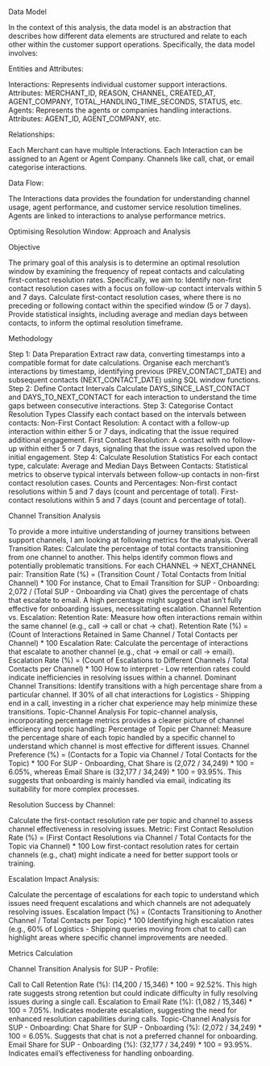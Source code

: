 Data Model

In the context of this analysis, the data model is an abstraction that describes how different data elements are structured and relate to each other within the customer support operations. Specifically, the data model involves:

Entities and Attributes:

Interactions: Represents individual customer support interactions.
Attributes: MERCHANT_ID, REASON, CHANNEL, CREATED_AT, AGENT_COMPANY, TOTAL_HANDLING_TIME_SECONDS, STATUS, etc.
Agents: Represents the agents or companies handling interactions.
Attributes: AGENT_ID, AGENT_COMPANY, etc.

Relationships:

Each Merchant can have multiple Interactions.
Each Interaction can be assigned to an Agent or Agent Company.
Channels like call, chat, or email categorise interactions.

Data Flow:

The Interactions data provides the foundation for understanding channel usage, agent performance, and customer service resolution timelines.
Agents are linked to interactions to analyse performance metrics.


Optimising Resolution Window: Approach and Analysis


Objective

The primary goal of this analysis is to determine an optimal resolution window by examining the frequency of repeat contacts and calculating first-contact resolution rates. Specifically, we aim to:
Identify non-first contact resolution cases with a focus on follow-up contact intervals within 5 and 7 days.
Calculate first-contact resolution cases, where there is no preceding or following contact within the specified window (5 or 7 days).
Provide statistical insights, including average and median days between contacts, to inform the optimal resolution timeframe.


Methodology


Step 1: Data Preparation
Extract raw data, converting timestamps into a compatible format for date calculations.
Organise each merchant’s interactions by timestamp, identifying previous (PREV_CONTACT_DATE) and subsequent contacts (NEXT_CONTACT_DATE) using SQL window functions.
Step 2: Define Contact Intervals
Calculate DAYS_SINCE_LAST_CONTACT and DAYS_TO_NEXT_CONTACT for each interaction to understand the time gaps between consecutive interactions.
Step 3: Categorise Contact Resolution Types
Classify each contact based on the intervals between contacts:
Non-First Contact Resolution: A contact with a follow-up interaction within either 5 or 7 days, indicating that the issue required additional engagement.
First Contact Resolution: A contact with no follow-up within either 5 or 7 days, signaling that the issue was resolved upon the initial engagement.
Step 4: Calculate Resolution Statistics For each contact type, calculate:
Average and Median Days Between Contacts: Statistical metrics to observe typical intervals between follow-up contacts in non-first contact resolution cases.
Counts and Percentages:
Non-first contact resolutions within 5 and 7 days (count and percentage of total).
First-contact resolutions within 5 and 7 days (count and percentage of total).


Channel Transition Analysis


To provide a more intuitive understanding of journey transitions between support channels, I am looking at following metrics for the analysis.
Overall Transition Rates:
Calculate the percentage of total contacts transitioning from one channel to another. This helps identify common flows and potentially problematic transitions.
For each CHANNEL -> NEXT_CHANNEL pair:
Transition Rate (%) = (Transition Count / Total Contacts from Initial Channel) * 100
For instance, Chat to Email Transition for SUP - Onboarding: 2,072 / (Total SUP - Onboarding via Chat) gives the percentage of chats that escalate to email. A high percentage might suggest chat isn’t fully effective for onboarding issues, necessitating escalation.
Channel Retention vs. Escalation:
Retention Rate: Measure how often interactions remain within the same channel (e.g., call -> call or chat -> chat).
Retention Rate (%) = (Count of Interactions Retained in Same Channel / Total Contacts per Channel) * 100
Escalation Rate: Calculate the percentage of interactions that escalate to another channel (e.g., chat -> email or call -> email).
Escalation Rate (%) = (Count of Escalations to Different Channels / Total Contacts per Channel) * 100
How to interpret - Low retention rates could indicate inefficiencies in resolving issues within a channel.
Dominant Channel Transitions:
Identify transitions with a high percentage share from a particular channel.
If 30% of all chat interactions for Logistics - Shipping end in a call, investing in a richer chat experience may help minimize these transitions.
Topic-Channel Analysis 
For topic-channel analysis, incorporating percentage metrics provides a clearer picture of channel efficiency and topic handling:
Percentage of Topic per Channel:
Measure the percentage share of each topic handled by a specific channel to understand which channel is most effective for different issues.
Channel Preference (%) = (Contacts for a Topic via Channel / Total Contacts for the Topic) * 100
For SUP - Onboarding, Chat Share is (2,072 / 34,249) * 100 = 6.05%, whereas Email Share is (32,177 / 34,249) * 100 = 93.95%. This suggests that onboarding is mainly handled via email, indicating its suitability for more complex processes.

Resolution Success by Channel:


Calculate the first-contact resolution rate per topic and channel to assess channel effectiveness in resolving issues.
Metric:
First Contact Resolution Rate (%) = (First Contact Resolutions via Channel / Total Contacts for the Topic via Channel) * 100
Low first-contact resolution rates for certain channels (e.g., chat) might indicate a need for better support tools or training.

Escalation Impact Analysis:


Calculate the percentage of escalations for each topic to understand which issues need frequent escalations and which channels are not adequately resolving issues.
Escalation Impact (%) = (Contacts Transitioning to Another Channel / Total Contacts per Topic) * 100
Identifying high escalation rates (e.g., 60% of Logistics - Shipping queries moving from chat to call) can highlight areas where specific channel improvements are needed.


Metrics Calculation

Channel Transition Analysis for SUP - Profile:

Call to Call Retention Rate (%): (14,200 / 15,346) * 100 = 92.52%. This high rate suggests strong retention but could indicate difficulty in fully resolving issues during a single call.
Escalation to Email Rate (%): (1,082 / 15,346) * 100 = 7.05%. Indicates moderate escalation, suggesting the need for enhanced resolution capabilities during calls.
Topic-Channel Analysis for SUP - Onboarding:
Chat Share for SUP - Onboarding (%): (2,072 / 34,249) * 100 = 6.05%. Suggests that chat is not a preferred channel for onboarding.
Email Share for SUP - Onboarding (%): (32,177 / 34,249) * 100 = 93.95%. Indicates email’s effectiveness for handling onboarding.

